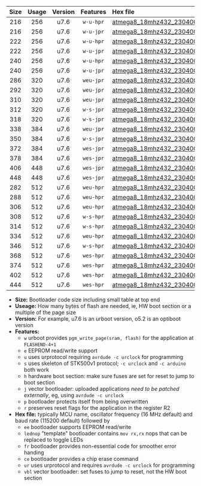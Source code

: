 |Size|Usage|Version|Features|Hex file|
|:-:|:-:|:-:|:-:|:--|
|216|256|u7.6|`w-u-hpr`|[atmega8_18mhz432_230400bps_ur.hex](https://raw.githubusercontent.com/stefanrueger/urboot/main//atmega8_18mhz432_230400bps_ur.hex)|
|216|256|u7.6|`w-u-jpr`|[atmega8_18mhz432_230400bps_ur_vbl.hex](https://raw.githubusercontent.com/stefanrueger/urboot/main//atmega8_18mhz432_230400bps_ur_vbl.hex)|
|222|256|u7.6|`w-u-hpr`|[atmega8_18mhz432_230400bps_lednop_ur.hex](https://raw.githubusercontent.com/stefanrueger/urboot/main//atmega8_18mhz432_230400bps_lednop_ur.hex)|
|222|256|u7.6|`w-u-jpr`|[atmega8_18mhz432_230400bps_lednop_ur_vbl.hex](https://raw.githubusercontent.com/stefanrueger/urboot/main//atmega8_18mhz432_230400bps_lednop_ur_vbl.hex)|
|240|256|u7.6|`w-u-hpr`|[atmega8_18mhz432_230400bps_lednop_fr_ur.hex](https://raw.githubusercontent.com/stefanrueger/urboot/main//atmega8_18mhz432_230400bps_lednop_fr_ur.hex)|
|240|256|u7.6|`w-u-jpr`|[atmega8_18mhz432_230400bps_lednop_fr_ur_vbl.hex](https://raw.githubusercontent.com/stefanrueger/urboot/main//atmega8_18mhz432_230400bps_lednop_fr_ur_vbl.hex)|
|286|320|u7.6|`weu-jpr`|[atmega8_18mhz432_230400bps_ee_ur_vbl.hex](https://raw.githubusercontent.com/stefanrueger/urboot/main//atmega8_18mhz432_230400bps_ee_ur_vbl.hex)|
|292|320|u7.6|`weu-jpr`|[atmega8_18mhz432_230400bps_ee_lednop_ur_vbl.hex](https://raw.githubusercontent.com/stefanrueger/urboot/main//atmega8_18mhz432_230400bps_ee_lednop_ur_vbl.hex)|
|310|320|u7.6|`weu-jpr`|[atmega8_18mhz432_230400bps_ee_lednop_fr_ur_vbl.hex](https://raw.githubusercontent.com/stefanrueger/urboot/main//atmega8_18mhz432_230400bps_ee_lednop_fr_ur_vbl.hex)|
|312|320|u7.6|`w-s-jpr`|[atmega8_18mhz432_230400bps_vbl.hex](https://raw.githubusercontent.com/stefanrueger/urboot/main//atmega8_18mhz432_230400bps_vbl.hex)|
|318|320|u7.6|`w-s-jpr`|[atmega8_18mhz432_230400bps_lednop_vbl.hex](https://raw.githubusercontent.com/stefanrueger/urboot/main//atmega8_18mhz432_230400bps_lednop_vbl.hex)|
|338|384|u7.6|`weu-jpr`|[atmega8_18mhz432_230400bps_ee_lednop_fr_ce_ur_vbl.hex](https://raw.githubusercontent.com/stefanrueger/urboot/main//atmega8_18mhz432_230400bps_ee_lednop_fr_ce_ur_vbl.hex)|
|350|384|u7.6|`w-s-jpr`|[atmega8_18mhz432_230400bps_lednop_fr_vbl.hex](https://raw.githubusercontent.com/stefanrueger/urboot/main//atmega8_18mhz432_230400bps_lednop_fr_vbl.hex)|
|372|384|u7.6|`wes-jpr`|[atmega8_18mhz432_230400bps_ee_vbl.hex](https://raw.githubusercontent.com/stefanrueger/urboot/main//atmega8_18mhz432_230400bps_ee_vbl.hex)|
|378|384|u7.6|`wes-jpr`|[atmega8_18mhz432_230400bps_ee_lednop_vbl.hex](https://raw.githubusercontent.com/stefanrueger/urboot/main//atmega8_18mhz432_230400bps_ee_lednop_vbl.hex)|
|406|448|u7.6|`wes-jpr`|[atmega8_18mhz432_230400bps_ee_lednop_fr_vbl.hex](https://raw.githubusercontent.com/stefanrueger/urboot/main//atmega8_18mhz432_230400bps_ee_lednop_fr_vbl.hex)|
|448|448|u7.6|`wes-jpr`|[atmega8_18mhz432_230400bps_ee_lednop_fr_ce_vbl.hex](https://raw.githubusercontent.com/stefanrueger/urboot/main//atmega8_18mhz432_230400bps_ee_lednop_fr_ce_vbl.hex)|
|282|512|u7.6|`weu-hpr`|[atmega8_18mhz432_230400bps_ee_ur.hex](https://raw.githubusercontent.com/stefanrueger/urboot/main//atmega8_18mhz432_230400bps_ee_ur.hex)|
|288|512|u7.6|`weu-hpr`|[atmega8_18mhz432_230400bps_ee_lednop_ur.hex](https://raw.githubusercontent.com/stefanrueger/urboot/main//atmega8_18mhz432_230400bps_ee_lednop_ur.hex)|
|306|512|u7.6|`weu-hpr`|[atmega8_18mhz432_230400bps_ee_lednop_fr_ur.hex](https://raw.githubusercontent.com/stefanrueger/urboot/main//atmega8_18mhz432_230400bps_ee_lednop_fr_ur.hex)|
|308|512|u7.6|`w-s-hpr`|[atmega8_18mhz432_230400bps.hex](https://raw.githubusercontent.com/stefanrueger/urboot/main//atmega8_18mhz432_230400bps.hex)|
|314|512|u7.6|`w-s-hpr`|[atmega8_18mhz432_230400bps_lednop.hex](https://raw.githubusercontent.com/stefanrueger/urboot/main//atmega8_18mhz432_230400bps_lednop.hex)|
|334|512|u7.6|`weu-hpr`|[atmega8_18mhz432_230400bps_ee_lednop_fr_ce_ur.hex](https://raw.githubusercontent.com/stefanrueger/urboot/main//atmega8_18mhz432_230400bps_ee_lednop_fr_ce_ur.hex)|
|346|512|u7.6|`w-s-hpr`|[atmega8_18mhz432_230400bps_lednop_fr.hex](https://raw.githubusercontent.com/stefanrueger/urboot/main//atmega8_18mhz432_230400bps_lednop_fr.hex)|
|368|512|u7.6|`wes-hpr`|[atmega8_18mhz432_230400bps_ee.hex](https://raw.githubusercontent.com/stefanrueger/urboot/main//atmega8_18mhz432_230400bps_ee.hex)|
|374|512|u7.6|`wes-hpr`|[atmega8_18mhz432_230400bps_ee_lednop.hex](https://raw.githubusercontent.com/stefanrueger/urboot/main//atmega8_18mhz432_230400bps_ee_lednop.hex)|
|402|512|u7.6|`wes-hpr`|[atmega8_18mhz432_230400bps_ee_lednop_fr.hex](https://raw.githubusercontent.com/stefanrueger/urboot/main//atmega8_18mhz432_230400bps_ee_lednop_fr.hex)|
|444|512|u7.6|`wes-hpr`|[atmega8_18mhz432_230400bps_ee_lednop_fr_ce.hex](https://raw.githubusercontent.com/stefanrueger/urboot/main//atmega8_18mhz432_230400bps_ee_lednop_fr_ce.hex)|

- **Size:** Bootloader code size including small table at top end
- **Useage:** How many bytes of flash are needed, ie, HW boot section or a multiple of the page size
- **Version:** For example, u7.6 is an urboot version, o5.2 is an optiboot version
- **Features:**
  + `w` urboot provides `pgm_write_page(sram, flash)` for the application at `FLASHEND-4+1`
  + `e` EEPROM read/write support
  + `u` uses urprotocol requiring `avrdude -c urclock` for programming
  + `s` uses skeleton of STK500v1 protocol; `-c urclock` and `-c arduino` both work
  + `h` hardware boot section: make sure fuses are set for reset to jump to boot section
  + `j` vector bootloader: uploaded applications *need to be patched externally*, eg, using `avrdude -c urclock`
  + `p` bootloader protects itself from being overwritten
  + `r` preserves reset flags for the application in the register R2
- **Hex file:** typically MCU name, oscillator frequency (16 MHz default) and baud rate (115200 default) followed by
  + `ee` bootloader supports EEPROM read/write
  + `lednop` "template" bootloader contains `mov rx,rx` nops that can be replaced to toggle LEDs
  + `fr` bootloader provides non-essential code for smoother error handing
  + `ce` bootloader provides a chip erase command
  + `ur` uses urprotocol and requires `avrdude -c urclock` for programming
  + `vbl` vector bootloader: set fuses to jump to reset, not the HW boot section
